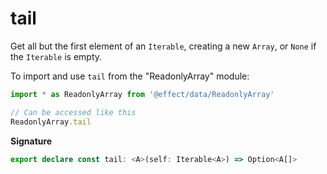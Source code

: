 # tail

Get all but the first element of an `Iterable`, creating a new `Array`, or `None` if the `Iterable` is empty.

To import and use `tail` from the "ReadonlyArray" module:

```ts
import * as ReadonlyArray from '@effect/data/ReadonlyArray'

// Can be accessed like this
ReadonlyArray.tail
```

**Signature**

```ts
export declare const tail: <A>(self: Iterable<A>) => Option<A[]>
```
